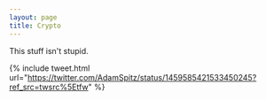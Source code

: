 ```yaml
---
layout: page
title: Crypto
---
```

This stuff isn't stupid.



{% include tweet.html url="https://twitter.com/AdamSpitz/status/1459585421533450245?ref_src=twsrc%5Etfw" %}
